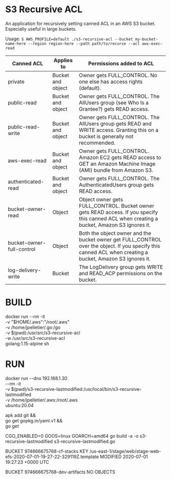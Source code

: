 # S3 Recursive ACL

An application for recursively setting canned ACL in an AWS S3 bucket.  Especially useful in large buckets.

Usage: `$ AWS_PROFILE=default ./s3-recursive-acl --bucket my-bucket-name-here --region region-here --path path/to/recurse --acl aws-exec-read`

| Canned ACL                | Applies to        | Permissions added to ACL                                                                                                                                  |
|---------------------------|-------------------|-----------------------------------------------------------------------------------------------------------------------------------------------------------|
| private                   | Bucket and object | Owner gets FULL_CONTROL. No one else has access rights (default).                                                                                         |
| public-read               | Bucket and object | Owner gets FULL_CONTROL. The AllUsers group (see Who Is a Grantee?) gets READ access.                                                                     |
| public-read-write         | Bucket and object | Owner gets FULL_CONTROL. The AllUsers group gets READ and WRITE access. Granting this on a bucket is generally not recommended.                           |
| aws-exec-read             | Bucket and object | Owner gets FULL_CONTROL. Amazon EC2 gets READ access to GET an Amazon Machine Image (AMI) bundle from Amazon S3.                                          |
| authenticated-read        | Bucket and object | Owner gets FULL_CONTROL. The AuthenticatedUsers group gets READ access.                                                                                   |
| bucket-owner-read         | Object            | Object owner gets FULL_CONTROL. Bucket owner gets READ access. If you specify this canned ACL when creating a bucket, Amazon S3 ignores it.               |
| bucket-owner-full-control | Object            | Both the object owner and the bucket owner get FULL_CONTROL over the object. If you specify this canned ACL when creating a bucket, Amazon S3 ignores it. |
| log-delivery-write        | Bucket            | The LogDelivery group gets WRITE and READ_ACP permissions on the bucket.                                                                                  |

# BUILD
docker run --rm -it \
  -v "$HOME/.aws":"/root/.aws" \
  -v /home/jpelletier/.go:/go \
  -v $(pwd):/usr/src/s3-recursive-acl \
  -w /usr/src/s3-recursive-acl \
    golang:1.15-alpine sh

# RUN
docker run --dns 192.168.1.30 \
  --rm -it \
  -v $(pwd)/s3-recursive-lastmodified:/usr/local/bin/s3-recursive-lastmodified \
  -v /home/jpelletier/.aws:/root/.aws \
  ubuntu:20.04

apk add git && \
  go get gopkg.in/yaml.v1 && \
  go get

CGO_ENABLED=0 GOOS=linux GOARCH=amd64 go build -a -o s3-recursive-lastmodified s3-recursive-lastmodified.go

BUCKET 974666675768-cf-stacks
KEY /us-east-1/stage/web/stage-web-efs-2020-07-01-19-27-22-329119Z.template
MODIFIED 2020-07-01 19:27:23 +0000 UTC

BUCKET 974666675768-dev-artifacts
NO OBJECTS
